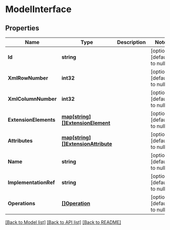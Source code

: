 # ModelInterface

## Properties
Name | Type | Description | Notes
------------ | ------------- | ------------- | -------------
**Id** | **string** |  | [optional] [default to null]
**XmlRowNumber** | **int32** |  | [optional] [default to null]
**XmlColumnNumber** | **int32** |  | [optional] [default to null]
**ExtensionElements** | [**map[string][]ExtensionElement**](array.md) |  | [optional] [default to null]
**Attributes** | [**map[string][]ExtensionAttribute**](array.md) |  | [optional] [default to null]
**Name** | **string** |  | [optional] [default to null]
**ImplementationRef** | **string** |  | [optional] [default to null]
**Operations** | [**[]Operation**](Operation.md) |  | [optional] [default to null]

[[Back to Model list]](../README.md#documentation-for-models) [[Back to API list]](../README.md#documentation-for-api-endpoints) [[Back to README]](../README.md)

